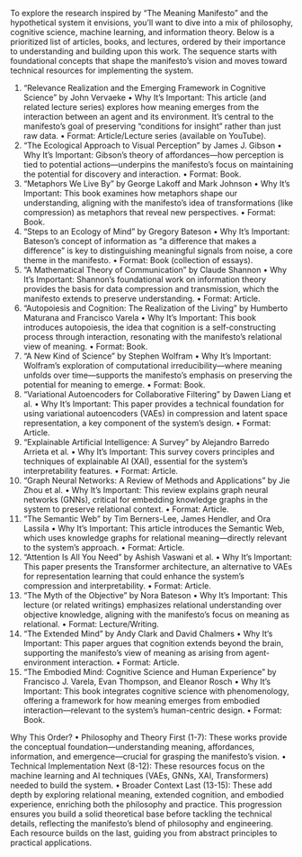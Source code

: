 To explore the research inspired by “The Meaning Manifesto” and the hypothetical system it envisions, you’ll want to dive into a mix of philosophy, cognitive science, machine learning, and information theory. Below is a prioritized list of articles, books, and lectures, ordered by their importance to understanding and building upon this work. The sequence starts with foundational concepts that shape the manifesto’s vision and moves toward technical resources for implementing the system.

1. “Relevance Realization and the Emerging Framework in Cognitive Science” by John Vervaeke
	•	Why It’s Important: This article (and related lecture series) explores how meaning emerges from the interaction between an agent and its environment. It’s central to the manifesto’s goal of preserving “conditions for insight” rather than just raw data.
	•	Format: Article/Lecture series (available on YouTube).
2. “The Ecological Approach to Visual Perception” by James J. Gibson
	•	Why It’s Important: Gibson’s theory of affordances—how perception is tied to potential actions—underpins the manifesto’s focus on maintaining the potential for discovery and interaction.
	•	Format: Book.
3. “Metaphors We Live By” by George Lakoff and Mark Johnson
	•	Why It’s Important: This book examines how metaphors shape our understanding, aligning with the manifesto’s idea of transformations (like compression) as metaphors that reveal new perspectives.
	•	Format: Book.
4. “Steps to an Ecology of Mind” by Gregory Bateson
	•	Why It’s Important: Bateson’s concept of information as “a difference that makes a difference” is key to distinguishing meaningful signals from noise, a core theme in the manifesto.
	•	Format: Book (collection of essays).
5. “A Mathematical Theory of Communication” by Claude Shannon
	•	Why It’s Important: Shannon’s foundational work on information theory provides the basis for data compression and transmission, which the manifesto extends to preserve understanding.
	•	Format: Article.
6. “Autopoiesis and Cognition: The Realization of the Living” by Humberto Maturana and Francisco Varela
	•	Why It’s Important: This book introduces autopoiesis, the idea that cognition is a self-constructing process through interaction, resonating with the manifesto’s relational view of meaning.
	•	Format: Book.
7. “A New Kind of Science” by Stephen Wolfram
	•	Why It’s Important: Wolfram’s exploration of computational irreducibility—where meaning unfolds over time—supports the manifesto’s emphasis on preserving the potential for meaning to emerge.
	•	Format: Book.
8. “Variational Autoencoders for Collaborative Filtering” by Dawen Liang et al.
	•	Why It’s Important: This paper provides a technical foundation for using variational autoencoders (VAEs) in compression and latent space representation, a key component of the system’s design.
	•	Format: Article.
9. “Explainable Artificial Intelligence: A Survey” by Alejandro Barredo Arrieta et al.
	•	Why It’s Important: This survey covers principles and techniques of explainable AI (XAI), essential for the system’s interpretability features.
	•	Format: Article.
10. “Graph Neural Networks: A Review of Methods and Applications” by Jie Zhou et al.
	•	Why It’s Important: This review explains graph neural networks (GNNs), critical for embedding knowledge graphs in the system to preserve relational context.
	•	Format: Article.
11. “The Semantic Web” by Tim Berners-Lee, James Hendler, and Ora Lassila
	•	Why It’s Important: This article introduces the Semantic Web, which uses knowledge graphs for relational meaning—directly relevant to the system’s approach.
	•	Format: Article.
12. “Attention Is All You Need” by Ashish Vaswani et al.
	•	Why It’s Important: This paper presents the Transformer architecture, an alternative to VAEs for representation learning that could enhance the system’s compression and interpretability.
	•	Format: Article.
13. “The Myth of the Objective” by Nora Bateson
	•	Why It’s Important: This lecture (or related writings) emphasizes relational understanding over objective knowledge, aligning with the manifesto’s focus on meaning as relational.
	•	Format: Lecture/Writing.
14. “The Extended Mind” by Andy Clark and David Chalmers
	•	Why It’s Important: This paper argues that cognition extends beyond the brain, supporting the manifesto’s view of meaning as arising from agent-environment interaction.
	•	Format: Article.
15. “The Embodied Mind: Cognitive Science and Human Experience” by Francisco J. Varela, Evan Thompson, and Eleanor Rosch
	•	Why It’s Important: This book integrates cognitive science with phenomenology, offering a framework for how meaning emerges from embodied interaction—relevant to the system’s human-centric design.
	•	Format: Book.

Why This Order?
	•	Philosophy and Theory First (1-7): These works provide the conceptual foundation—understanding meaning, affordances, information, and emergence—crucial for grasping the manifesto’s vision.
	•	Technical Implementation Next (8-12): These resources focus on the machine learning and AI techniques (VAEs, GNNs, XAI, Transformers) needed to build the system.
	•	Broader Context Last (13-15): These add depth by exploring relational meaning, extended cognition, and embodied experience, enriching both the philosophy and practice.
This progression ensures you build a solid theoretical base before tackling the technical details, reflecting the manifesto’s blend of philosophy and engineering. Each resource builds on the last, guiding you from abstract principles to practical applications.
